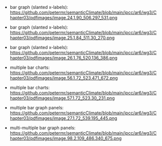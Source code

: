 * bar graph (slanted x-labels): https://github.com/petermr/semanticClimate/blob/main/ipcc/ar6/wg3/Chapter03/pdfimages/image.24.1.90_506.297_531.png
* bar graph (slanted x-labels): https://github.com/petermr/semanticClimate/blob/main/ipcc/ar6/wg3/Chapter03/pdfimages/image.25.1.84_511.30_270.png
* bar graph (slanted x-labels): https://github.com/petermr/semanticClimate/blob/main/ipcc/ar6/wg3/Chapter03/pdfimages/image.26.1.76_520.136_386.png
* multiple bar charts: https://github.com/petermr/semanticClimate/blob/main/ipcc/ar6/wg3/Chapter03/pdfimages/image.56.1.72_523.471_672.png
* multiple bar charts: https://github.com/petermr/semanticClimate/blob/main/ipcc/ar6/wg3/Chapter03/pdfimages/image.57.1.72_523.30_231.png


* multiple bar graph panels: https://github.com/petermr/semanticClimate/blob/main/ipcc/ar6/wg3/Chapter03/pdfimages/image.27.1.72_539.195_445.png
* multi-multiple bar graph panels: https://github.com/petermr/semanticClimate/blob/main/ipcc/ar6/wg3/Chapter03/pdfimages/image.98.2.109_486.340_675.png

